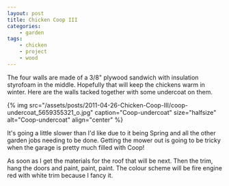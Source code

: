 ```yaml
---
layout: post
title: Chicken Coop III
categories:
    - garden
tags:
    - chicken
    - project
    - wood
---
```


The four walls are made of a 3/8" plywood sandwich with insulation styrofoam in the middle. Hopefully that will keep the chickens warm in winter. Here are the walls tacked together with some undercoat on them.

{% img src="/assets/posts/2011-04-26-Chicken-Coop-III/coop-undercoat_5659355321_o.jpg" caption="Coop-undercoat" size="halfsize" alt="Coop-undercoat" align="center" %}

It's going a little slower than I'd like due to it being Spring and all the other garden jobs needing to be done. Getting the mower out is going to be tricky when the garage is pretty much filled with Coop!

As soon as I get the materials for the roof that will be next. Then the trim, hang the doors and paint, paint, paint. The colour scheme will be fire engine red with white trim because I fancy it.